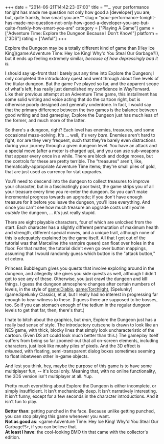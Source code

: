 +++
date = "2014-06-21T14:42:23-07:00"
title = "\"... your performance tonight has made me question not only how good a [developer] you are, but, quite frankly, how smart you are.\""
slug = "your-performance-tonight-has-made-me-question-not-only-how-good-a-developer-you-are-but-quite-frankly-how-smart-you-are"
category = ["Playing A Game"]
game = ["Adventure Time: Explore the Dungeon Because I Don't Know!"]
platform = ["3DS"]
rating = ["Awful"]
+++

Explore the Dungeon may be a totally different kind of game than [Hey Ice King](game:Adventure Time: Hey Ice King! Why'd You Steal Our Garbage?!), but it ends up feeling extremely similar, <i>because of how depressingly bad it is.</i>

I should say up-front that I barely put any time into Explore the Dungeon; I only completed the introductory quest and went through about five levels of the titular dungeon.  But the game I've played so far, and the apparent scope of what's left, has really just demolished my confidence in WayForward.  Like their previous attempt at an Adventure Time game, this installment has some solid writing and voice acting that do the cartoon right, but is otherwise poorly designed and generally underdone.  In fact, I would say that the primary difference between the two games is the balance between good writing and bad gameplay; Explore the Dungeon just has much less of the former, and much more of the latter.

So there's a dungeon, right?  Each level has enemies, treasures, and some occasional maze-solving.  It's ... well, it's very <i>bare</i>.  Enemies aren't hard to fight, nor are they very frequent, such that they're barely even distractions during your journey through a given dungeon level.  You have an attack and a special move (after a meter is charged up), and you can use sub-weapons that appear every once in a while.  There are block and dodge moves, but the controls for these are pretty terrible.  The "treasures" aren't, like, thematically-appropriate Adventure Time items; they're small piles of gold, that are just used as currency for stat upgrades.

You'll need to descend into the dungeon to collect treasures to improve your character, but in a fascinatingly poor twist, the game strips you of all your treasure every time you re-enter the dungeon.  So you can't make incremental progress towards an upgrade; if you don't have enough treasure for it before you leave the dungeon, you'll lose everything.  And since you can't see how much treasure an upgrade costs until you're <i>outside</i> the dungeon, ... it's just really stupid.

There are eight playable characters, four of which are unlocked from the start.  Each character has a slightly different permutation of maximum health and strength, different special moves, and a unique trait, although none of this is adequately explained by the game itself.  All that I got out of the tutorial was that Marceline (the vampire queen) can float over holes in the floor.  For that matter, the tutorial didn't even go over button mappings, assuming that I would randomly guess which button is the "attack button," et cetera.

Princess Bubblegum gives you quests that involve exploring around in the dungeon, and allegedly she gives you side quests as well, although I didn't get to see any of these.  Otherwise, you just crawl the dungeon and kill things.  I guess the dungeon atmosphere changes after certain numbers of levels, in the style of <game:Diablo>, <game:Torchlight>, [Spelunky](game:Spelunky Classic), et al, but I really had no interest in progressing far enough to bear witness to these.  (I guess there are supposed to be bosses, too.  So if you can stomach enough of the tedium in the regular dungeon levels to get that far, then, there's that.)

I hate to bitch about the graphics, but <i>man</i>, Explore the Dungeon just has a really bad sense of style.  The introductory cutscene is drawn to look like an NES game, with thick, blocky lines that simply look uncharacteristic of the cartoon.  (Even DS art could look much better than this.)  The gameplay itself suffers from being so far zoomed-out that all on-screen elements, including characters, just look like mushy piles of pixels.  And the 3D effect is <i>misused</i>, with floating, semi-transparent dialog boxes sometimes seeming to float inbetween other in-game objects.

And lest you think, hey, maybe the purpose of this game is to have some multiplayer fun, -- it's local only.  Meaning that, with no online functionality, the 3DS version isn't multiplayer at all.  Yup.

Pretty much everything about Explore the Dungeon is either incomplete, or simply insufficient.  It isn't mechanically deep.  It isn't narratively interesting.  It isn't funny, except for a few seconds in the character introductions.  And it isn't fun to play.

<b>Better than</b>: getting punched in the face.  Because unlike getting punched, you can stop playing this game whenever you want.  
<b>Not as good as</b>: <game:Adventure Time: Hey Ice King! Why'd You Steal Our Garbage?!>, if you can believe that.  
<b>At least I have</b>: the cool-looking BMO tin that came with the collector's edition.
